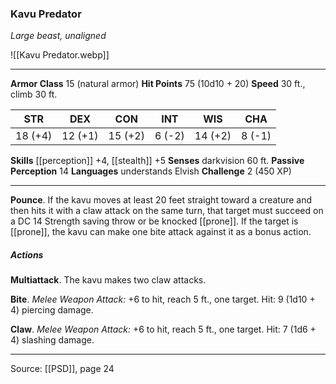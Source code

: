 ### Kavu Predator
_Large beast, unaligned_

![[Kavu Predator.webp]]




---

**Armor Class** 15 (natural armor)
**Hit Points** 75 (10d10 + 20)
**Speed** 30 ft., climb 30 ft.

| STR     | DEX     | CON     | INT     | WIS     | CHA     |
|---------|---------|---------|---------|---------|---------|
| 18 (+4) | 12 (+1) | 15 (+2) | 6 (-2) | 14 (+2) | 8 (-1) |

**Skills** [[perception]] +4, [[stealth]] +5
**Senses** darkvision 60 ft.
**Passive Perception** 14
**Languages** understands Elvish
**Challenge** 2 (450 XP)

---

**Pounce**. If the kavu moves at least 20 feet straight toward a creature and then hits it with a claw attack on the same turn, that target must succeed on a DC 14 Strength saving throw or be knocked [[prone]]. If the target is [[prone]], the kavu can make one bite attack against it as a bonus action.

##### Actions
**Multiattack**. The kavu makes two claw attacks.

**Bite**. _Melee Weapon Attack:_ +6 to hit, reach 5 ft., one target. Hit: 9 (1d10 + 4) piercing damage.

**Claw**. _Melee Weapon Attack:_ +6 to hit, reach 5 ft., one target. Hit: 7 (1d6 + 4) slashing damage.


---

Source: [[PSD]], page 24